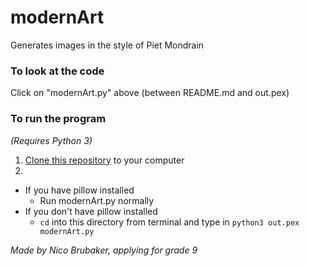 # modernArt
Generates images in the style of Piet Mondrain

### To look at the code
Click on "modernArt.py" above (between README.md and out.pex)

### To run the program
_(Requires Python 3)_
1. [Clone this repository](https://help.github.com/articles/cloning-a-repository/) to your computer
2.
- If you have pillow installed
  - Run modernArt.py normally
- If you don't have pillow installed
  - ```cd``` into this directory from terminal and type in `python3 out.pex modernArt.py`

_Made by Nico Brubaker, applying for grade 9_
